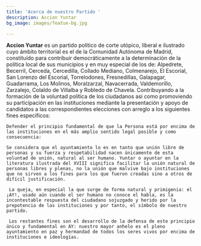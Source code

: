 ```yaml
---
title: 'Acerca de nuestro Partido '
description: Accion Yuntar
bg_image: images/featue-bg.jpg

---
```

**Accion Yuntar** es un partido político de corte utópico, liberal e ilustrado cuyo ámbito territorial es el de la Comunidad Autónoma de Madrid, constituído para contribuir democráticamente a la determinación de la política local de sus municipios y en muy especial de los de: Alpedrete, Becerril, Cerceda, Cercedilla, Collado Mediano, Colmenarejo, El Escorial, San Lorenzo del Escorial, Torrelodones, Fresnedillas, Galapagar, Guadarrama, Los Molinos, Moralzarzal, Navacerrada, Valdemorillo, Zarzalejo, Colaldo de Villalba y Robledo de Chavela. Contribuyando a la formación de la voluntad política de los ciudadanos asi como promoviendo su participación en las instituciones mediante la presentación y apoyo de candidatos a las correspondientes elecciones con arreglo a los siguientes fines específicos:

    Defender el principio fundamental de que la Persona está por encima de las instituciones en el más amplio sentido legal posible y como consecuencia:

    Se considera que el ayuntamiento lo es en tanto que unión libre de personas y su fuerza y respetabilidad nacen únicamente de esta voluntad de unión, natural al ser humano. Yuntar o ayuntar en la literatura ilustrada del XVIII significa facilitar la unión natural de personas libres y plenas, no la unión que malvive bajo instituciones que no sirven a los fines para los que fueron creadas sino a otros de difícil justificación.

     La queja, en especial la que surge de forma natural y primigenia: el ¡AY!, usado aún cuando el ser humano no conoce el habla, es la incontestable respuesta del ciudadano sojuzgado y herido por la prepotencia de las instituciones y por tanto, el símbolo de nuestro partido.

     Los restantes fines son el desarrollo de la defensa de este principio único y fundamental en AY: nuestro mayor anhelo es el pleno ayuntamiento en paz y hermandad de todos los seres vivos por encima de instituciones e ideologías.